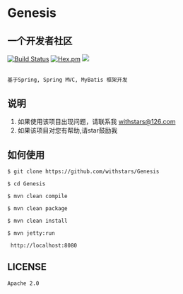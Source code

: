# Genesis
## 一个开发者社区
[![Build Status](https://travis-ci.org/withstars/Genesis.svg?branch=master)](https://travis-ci.org/withstars/Genesis)
[![Hex.pm](https://img.shields.io/hexpm/l/plug.svg)](https://github.com/withstars/Genesis)
<img src="https://github.com/withstars/Genesis/blob/master/preview/2.PNG">
## 
```aidl
基于Spring, Spring MVC, MyBatis 框架开发
```
## 说明
1. 如果使用该项目出现问题，请联系我 withstars@126.com
2. 如果该项目对您有帮助,请star鼓励我
## 如何使用
```aidl
$ git clone https://github.com/withstars/Genesis

$ cd Genesis

$ mvn clean compile

$ mvn clean package

$ mvn clean install

$ mvn jetty:run
 
 http://localhost:8080
```
## LICENSE
`Apache 2.0`
